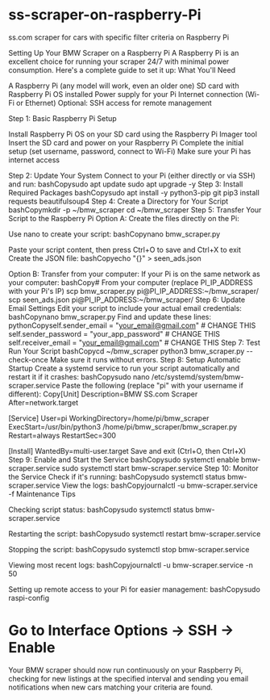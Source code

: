 # ss-scraper-on-raspberry-Pi
ss.com scraper for cars with specific filter criteria on Raspberry Pi

Setting Up Your BMW Scraper on a Raspberry Pi
A Raspberry Pi is an excellent choice for running your scraper 24/7 with minimal power consumption. Here's a complete guide to set it up:
What You'll Need

A Raspberry Pi (any model will work, even an older one)
SD card with Raspberry Pi OS installed
Power supply for your Pi
Internet connection (Wi-Fi or Ethernet)
Optional: SSH access for remote management

Step 1: Basic Raspberry Pi Setup

Install Raspberry Pi OS on your SD card using the Raspberry Pi Imager tool
Insert the SD card and power on your Raspberry Pi
Complete the initial setup (set username, password, connect to Wi-Fi)
Make sure your Pi has internet access

Step 2: Update Your System
Connect to your Pi (either directly or via SSH) and run:
bashCopysudo apt update
sudo apt upgrade -y
Step 3: Install Required Packages
bashCopysudo apt install -y python3-pip git
pip3 install requests beautifulsoup4
Step 4: Create a Directory for Your Script
bashCopymkdir -p ~/bmw_scraper
cd ~/bmw_scraper
Step 5: Transfer Your Script to the Raspberry Pi
Option A: Create the files directly on the Pi:

Use nano to create your script:
bashCopynano bmw_scraper.py

Paste your script content, then press Ctrl+O to save and Ctrl+X to exit
Create the JSON file:
bashCopyecho "{}" > seen_ads.json


Option B: Transfer from your computer:
If your Pi is on the same network as your computer:
bashCopy# From your computer (replace PI_IP_ADDRESS with your Pi's IP)
scp bmw_scraper.py pi@PI_IP_ADDRESS:~/bmw_scraper/
scp seen_ads.json pi@PI_IP_ADDRESS:~/bmw_scraper/
Step 6: Update Email Settings
Edit your script to include your actual email credentials:
bashCopynano bmw_scraper.py
Find and update these lines:
pythonCopyself.sender_email = "your_email@gmail.com"  # CHANGE THIS
self.sender_password = "your_app_password"  # CHANGE THIS 
self.receiver_email = "your_email@gmail.com"  # CHANGE THIS
Step 7: Test Run Your Script
bashCopycd ~/bmw_scraper
python3 bmw_scraper.py --check-once
Make sure it runs without errors.
Step 8: Setup Automatic Startup
Create a systemd service to run your script automatically and restart it if it crashes:
bashCopysudo nano /etc/systemd/system/bmw-scraper.service
Paste the following (replace "pi" with your username if different):
Copy[Unit]
Description=BMW SS.com Scraper
After=network.target

[Service]
User=pi
WorkingDirectory=/home/pi/bmw_scraper
ExecStart=/usr/bin/python3 /home/pi/bmw_scraper/bmw_scraper.py
Restart=always
RestartSec=300

[Install]
WantedBy=multi-user.target
Save and exit (Ctrl+O, then Ctrl+X)
Step 9: Enable and Start the Service
bashCopysudo systemctl enable bmw-scraper.service
sudo systemctl start bmw-scraper.service
Step 10: Monitor the Service
Check if it's running:
bashCopysudo systemctl status bmw-scraper.service
View the logs:
bashCopyjournalctl -u bmw-scraper.service -f
Maintenance Tips

Checking script status:
bashCopysudo systemctl status bmw-scraper.service

Restarting the script:
bashCopysudo systemctl restart bmw-scraper.service

Stopping the script:
bashCopysudo systemctl stop bmw-scraper.service

Viewing most recent logs:
bashCopyjournalctl -u bmw-scraper.service -n 50

Setting up remote access to your Pi for easier management:
bashCopysudo raspi-config
# Go to Interface Options → SSH → Enable


Your BMW scraper should now run continuously on your Raspberry Pi, checking for new listings at the specified interval and sending you email notifications when new cars matching your criteria are found.
